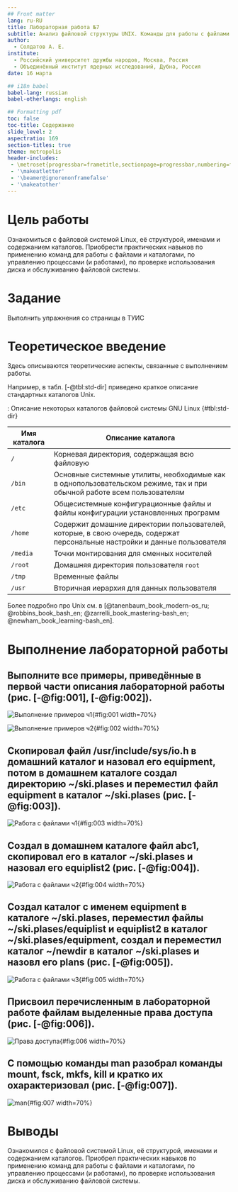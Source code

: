 ```yaml
---
## Front matter
lang: ru-RU
title: Лабораторная работа №7
subtitle: Анализ файловой структуры UNIX. Команды для работы с файлами и каталогами
author:
  - Солдатов А. Е.
institute:
  - Российский университет дружбы народов, Москва, Россия
  - Объединённый институт ядерных исследований, Дубна, Россия
date: 16 марта 

## i18n babel
babel-lang: russian
babel-otherlangs: english

## Formatting pdf
toc: false
toc-title: Содержание
slide_level: 2
aspectratio: 169
section-titles: true
theme: metropolis
header-includes:
 - \metroset{progressbar=frametitle,sectionpage=progressbar,numbering=fraction}
 - '\makeatletter'
 - '\beamer@ignorenonframefalse'
 - '\makeatother'
---
```


# Цель работы

Ознакомиться с файловой системой Linux, её структурой, именами и содержанием каталогов. Приобрести практических навыков по применению команд для работы с файлами и каталогами, по управлению процессами (и работами), по проверке использования диска и обслуживанию файловой системы.

# Задание

Выполнить упражнения со страницы в ТУИС

# Теоретическое введение

Здесь описываются теоретические аспекты, связанные с выполнением работы.

Например, в табл. [-@tbl:std-dir] приведено краткое описание стандартных каталогов Unix.

: Описание некоторых каталогов файловой системы GNU Linux {#tbl:std-dir}

| Имя каталога | Описание каталога                                                                                                          |
|--------------|----------------------------------------------------------------------------------------------------------------------------|
| `/`          | Корневая директория, содержащая всю файловую                                                                               |
| `/bin `      | Основные системные утилиты, необходимые как в однопользовательском режиме, так и при обычной работе всем пользователям     |
| `/etc`       | Общесистемные конфигурационные файлы и файлы конфигурации установленных программ                                           |
| `/home`      | Содержит домашние директории пользователей, которые, в свою очередь, содержат персональные настройки и данные пользователя |
| `/media`     | Точки монтирования для сменных носителей                                                                                   |
| `/root`      | Домашняя директория пользователя  `root`                                                                                   |
| `/tmp`       | Временные файлы                                                                                                            |
| `/usr`       | Вторичная иерархия для данных пользователя                                                                                 |

Более подробно про Unix см. в [@tanenbaum_book_modern-os_ru; @robbins_book_bash_en; @zarrelli_book_mastering-bash_en; @newham_book_learning-bash_en].

# Выполнение лабораторной работы

## Выполните все примеры, приведённые в первой части описания лабораторной работы (рис. [-@fig:001], [-@fig:002]).

![Выполнение примеров ч1](image/1.png){#fig:001 width=70%}

![Выполнение примеров ч2](image/2.png){#fig:002 width=70%}

## Скопировал файл /usr/include/sys/io.h в домашний каталог и назовал его equipment, потом в домашнем каталоге создал директорию ~/ski.plases и переместил файл equipment в каталог ~/ski.plases (рис. [-@fig:003]).

![Работа с файлами ч1](image/3.png){#fig:003 width=70%}

## Создал в домашнем каталоге файл abc1, скопировал его в каталог ~/ski.plases и назовал его equiplist2 (рис. [-@fig:004]).

![Работа с файлами ч2](image/4.png){#fig:004 width=70%}

## Создал каталог с именем equipment в каталоге ~/ski.plases, переместил файлы ~/ski.plases/equiplist и equiplist2 в каталог ~/ski.plases/equipment, создал и переместил каталог ~/newdir в каталог ~/ski.plases и назовл его plans (рис. [-@fig:005]).

![Работа с файлами ч3](image/5.png){#fig:005 width=70%}

## Присвоил перечисленным в лабораторной работе файлам выделенные права доступа (рис. [-@fig:006]).

![Права доступа](image/6.png){#fig:006 width=70%}

## С помощью команды man разобрал команды mount, fsck, mkfs, kill и кратко их охарактеризовал (рис. [-@fig:007]).

![man](image/7.png){#fig:007 width=70%}

# Выводы

Ознакомился с файловой системой Linux, её структурой, именами и содержанием каталогов. Приобрел практических навыков по применению команд для работы с файлами и каталогами, по управлению процессами (и работами), по проверке использования диска и обслуживанию файловой системы.
